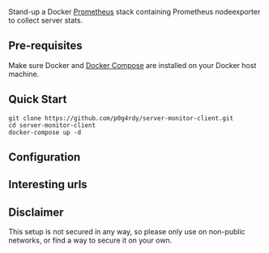 Stand-up a Docker [Prometheus](http://prometheus.io/) stack containing Prometheus nodeexporter to collect server stats.

## Pre-requisites

Make sure Docker and [Docker Compose](https://docs.docker.com/compose/install/) are installed on your Docker host machine.

## Quick Start

```
git clone https://github.com/p0g4rdy/server-monitor-client.git
cd server-monitor-client
docker-compose up -d
```

## Configuration



## Interesting urls



## Disclaimer

This setup is not secured in any way, so please only use on non-public networks, or find a way to secure it on your own.

